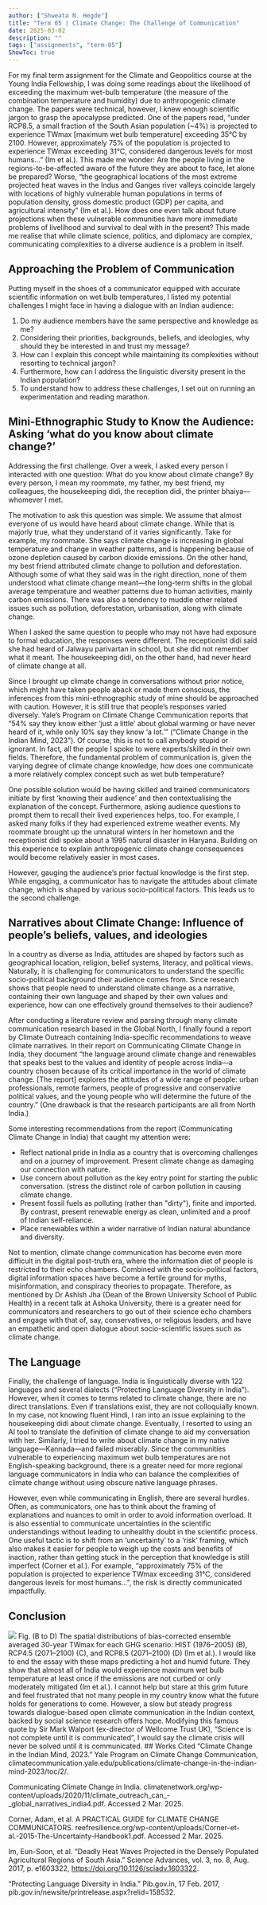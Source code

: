 ```yaml
---
author: ["Shweata N. Hegde"]
title: "Term 05 | Climate Change: The Challenge of Communication" 
date: 2025-03-02
description: ""
tags: ["assignments", "term-05"]
ShowToc: true
---
```

For my final term assignment for the Climate and Geopolitics course at the Young India Fellowship, I was doing some readings about the likelihood of exceeding the maximum wet-bulb temperature (the measure of the combination temperature and humidity) due to anthropogenic climate change. The papers were technical, however, I knew enough scientific jargon to grasp the apocalypse predicted. One of the papers read, “under RCP8.5, a small fraction of the South Asian population (~4%) is projected to experience TWmax [maximum wet bulb temperature] exceeding 35°C by 2100. However, approximately 75% of the population is projected to experience TWmax exceeding 31°C, considered dangerous levels for most humans…” (Im et al.). This made me wonder: Are the people living in the regions-to-be-affected aware of the future they are about to face, let alone be prepared? Worse, “the geographical locations of the most extreme projected heat waves in the Indus and Ganges river valleys coincide largely with locations of highly vulnerable human populations in terms of population density, gross domestic product (GDP) per capita, and agricultural intensity” (Im et al.). How does one even talk about future projections when these vulnerable communities have more immediate problems of livelihood and survival to deal with in the present? 
This made me realise that while climate science, politics, and diplomacy are complex, communicating complexities to a diverse audience is a problem in itself.

## Approaching the Problem of Communication
Putting myself in the shoes of a communicator equipped with accurate scientific information on wet bulb temperatures, I listed my potential challenges I might face in having a dialogue with an Indian audience:

1. Do my audience members have the same perspective and knowledge as me?
2. Considering their priorities, backgrounds, beliefs, and ideologies, why should they be interested in and trust my message?
3. How can I explain this concept while maintaining its complexities without resorting to technical jargon? 
4. Furthermore, how can I address the linguistic diversity present in the Indian population?
5. To understand how to address these challenges, I set out on running an experimentation and reading marathon.
## Mini-Ethnographic Study to Know the Audience: Asking ‘what do you know about climate change?’ 

Addressing the first challenge. Over a week, I asked every person I interacted with one question: What do you know about climate change? By every person, I mean my roommate, my father, my best friend, my colleagues, the housekeeping didi, the reception didi, the printer bhaiya—whomever I met. 

The motivation to ask this question was simple. We assume that almost everyone of us would have heard about climate change. While that is majorly true, what they understand of it varies significantly. Take for example, my roommate. She says climate change is increasing in global temperature and change in weather patterns, and is happening because of ozone depletion caused by carbon dioxide emissions. On the other hand, my best friend attributed climate change to pollution and deforestation. Although some of what they said was in the right direction,  none of them understood what climate change meant—the long-term shifts in the global average temperature and weather patterns due to human activities, mainly carbon emissions. There was also a tendency to muddle other related issues such as pollution, deforestation, urbanisation, along with climate change.

When I asked the same question to people who may not have had exposure to formal education, the responses were different. The receptionist didi said she had heard of Jalwayu parivartan in school, but she did not remember what it meant. The housekeeping didi, on the other hand, had never heard of climate change at all.

Since I brought up climate change in conversations without prior notice, which might have taken people aback or made them conscious, the inferences from this mini-ethnographic study of mine should be approached with caution. However, it is still true that people’s responses varied diversely. Yale’s Program on Climate Change Communication reports that “54% say they know either ‘just a little’ about global warming or have never heard of it, while only 10% say they know ‘a lot.’” (“Climate Change in the Indian Mind, 2023”). Of course, this is not to call anybody stupid or ignorant. In fact, all the people I spoke to were experts/skilled in their own fields. Therefore, the fundamental problem of communication is, given the varying degree of climate change knowledge, how does one communicate a more relatively complex concept such as wet bulb temperature?

One possible solution would be having skilled and trained communicators initiate by first ‘knowing their audience’ and then contextualising the explanation of the concept. Furthermore, asking audience questions to prompt them to recall their lived experiences helps, too. For example, I asked many folks if they had experienced extreme weather events. My roommate brought up the unnatural winters in her hometown and the receptionist didi spoke about a 1995 natural disaster in Haryana. Building on this experience to explain anthropogenic climate change consequences would become relatively easier in most cases.

However, gauging the audience’s prior factual knowledge is the first step. While engaging, a communicator has to navigate the attitudes about climate change, which is shaped by various socio-political factors. This leads us to the second challenge.

## Narratives about Climate Change: Influence of people’s beliefs, values, and ideologies
In a country as diverse as India, attitudes are shaped by factors such as geographical location, religion, belief systems, literacy, and political views. Naturally, it is challenging for communicators to understand the specific socio-political background their audience comes from. Since research shows that people need to understand climate change as a narrative, containing their own language and shaped by their own values and experience, how can one effectively ground themselves to their audience?

After conducting a literature review and parsing through many climate communication research based in the Global North, I finally found a report by Climate Outreach containing India-specific recommendations to weave climate narratives. In their report on Communicating Climate Change in India, they document “the language around climate change and renewables that speaks best to the values and identity of people across India—a country chosen because of its critical importance in the world of climate change. [The report] explores the attitudes of a wide range of people: urban professionals, remote farmers, people of progressive and conservative political values, and the young people who will determine the future of the country.” (One drawback is that the research participants are all from North India.)

Some interesting recommendations from the report (Communicating Climate Change in India) that caught my attention were:
- Reflect national pride in India as a country that is overcoming challenges and on a journey of improvement.
Present climate change as damaging our connection with nature.
- Use concern about pollution as the key entry point for starting the public conversation. (stress the distinct role of carbon pollution in causing climate change.
- Present fossil fuels as polluting (rather than "dirty"), finite and imported. By contrast, present renewable energy as clean, unlimited and a proof of Indian self-reliance.
- Place renewables within a wider narrative of Indian natural abundance and diversity.

Not to mention, climate change communication has become even more difficult in the digital post-truth era, where the information diet of people is restricted to their echo chambers. Combined with the socio-political factors, digital information spaces have become a fertile ground for myths, misinformation, and conspiracy theories to propagate. Therefore, as mentioned by Dr Ashish Jha (Dean of the Brown University School of Public Health) in a recent talk at Ashoka University, there is a greater need for communicators and researchers to go out of their science echo chambers and engage with that of, say, conservatives, or religious leaders, and have an empathetic and open dialogue about socio-scientific issues such as climate change.

## The Language
Finally, the challenge of language. India is linguistically diverse with 122 languages and several dialects (“Protecting Language Diversity in India”). However, when it comes to terms related to climate change, there are no direct translations. Even if translations exist, they are not colloquially known. In my case, not knowing fluent Hindi, I ran into an issue explaining to the housekeeping didi about climate change. Eventually, I resorted to using an AI tool to translate the definition of climate change to aid my conversation with her. Similarly, I tried to write about climate change in my native language—Kannada—and failed miserably. Since the communities vulnerable to experiencing maximum wet bulb temperatures are not English-speaking background, there is a greater need for more regional language communicators in India who can balance the complexities of climate change without using obscure native language phrases.

However, even while communicating in English, there are several hurdles. Often, as communicators, one has to think about the framing of explanations and nuances to omit in order to avoid information overload. It is also essential to communicate uncertainties in the scientific understandings without leading to unhealthy doubt in the scientific process. One useful tactic is to shift from an ‘uncertainty’ to a ‘risk’ framing, which also makes it easier for people to weigh up the costs and benefits of inaction, rather than getting stuck in the perception that knowledge is still imperfect (Corner et al.). For example, “approximately 75% of the population is projected to experience TWmax exceeding 31°C, considered dangerous levels for most humans…”, the risk is directly communicated impactfully.

## Conclusion
<img src = "terrible-diagram.png">
Fig. (B to D) The spatial distributions of bias-corrected ensemble averaged 30-year TWmax for each GHG scenario: HIST (1976–2005) (B), RCP4.5 (2071–2100) (C), and RCP8.5 (2071–2100) (D) (Im et al.). I would like to end the essay with these maps predicting a hot and humid future. They show that almost all of India would experience maximum wet bulb temperature at least once if the emissions are not curbed or only moderately mitigated (Im et al.). I cannot help but stare at this grim future and feel frustrated that not many people in my country know what the future holds for generations to come. However, a slow but steady progress towards dialogue-based open climate communication in the Indian context, backed by social science research offers hope. Modifying this famous quote by Sir Mark Walport (ex-director of Wellcome Trust UK), “Science is not complete until it is communicated”, I would say the climate crisis will never be solved until it is communicated.
## Works Cited
“Climate Change in the Indian Mind, 2023.” Yale Program on Climate Change Communication, climatecommunication.yale.edu/publications/climate-change-in-the-indian-mind-2023/toc/2/.

Communicating Climate Change in India. climatenetwork.org/wp-content/uploads/2020/11/climate_outreach_can_-_global_narratives_india4.pdf. Accessed 2 Mar. 2025.

Corner, Adam, et al. A PRACTICAL GUIDE for CLIMATE CHANGE COMMUNICATORS. reefresilience.org/wp-content/uploads/Corner-et-al.-2015-The-Uncertainty-Handbook1.pdf. Accessed 2 Mar. 2025.

Im, Eun-Soon, et al. “Deadly Heat Waves Projected in the Densely Populated Agricultural Regions of South Asia.” Science Advances, vol. 3, no. 8, Aug. 2017, p. e1603322, https://doi.org/10.1126/sciadv.1603322.

“Protecting Language Diversity in India.” Pib.gov.in, 17 Feb. 2017, pib.gov.in/newsite/printrelease.aspx?relid=158532.
